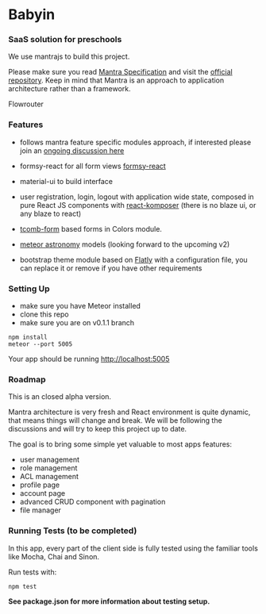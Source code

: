# Babyin

### SaaS solution for preschools

We use mantrajs to build this project.

Please make sure you read [Mantra Specification](https://kadirahq.github.io/mantra/) and visit the [official repository](https://github.com/kadirahq/mantra). Keep in mind that Mantra is an approach to application architecture rather than a framework.

Flowrouter

### Features

* follows mantra feature specific modules approach, if interested please join an [ongoing discussion here](https://github.com/kadirahq/mantra/issues/3)

* formsy-react for all form views [formsy-react](https://github.com/christianalfoni/formsy-react)

* material-ui to build interface

* user registration, login, logout with application wide state, composed in pure React JS components with [react-komposer](https://github.com/kadirahq/react-komposer) (there is no blaze ui, or any blaze to react)

* [tcomb-form](https://github.com/gcanti/tcomb-form) based forms in Colors module.

* [meteor astronomy](https://github.com/jagi/meteor-astronomy) models (looking forward to the upcoming v2)

* bootstrap theme module based on [Flatly](https://bootswatch.com/flatly/) with a configuration file, you can replace it or remove if you have other requirements

### Setting Up

* make sure you have Meteor installed
* clone this repo
* make sure you are on v0.1.1 branch

```
npm install
meteor --port 5005
```
Your app should be running [http://localhost:5005](http://localhost:5005)

### Roadmap

This is an closed alpha version.

Mantra architecture is very fresh and React environment is quite dynamic, that means things will change and break. We will be following the discussions and will try to keep this project up to date.

The goal is to bring some simple yet valuable to most apps features:

* user management
* role management
* ACL management
* profile page
* account page
* advanced CRUD component with pagination
* file manager

### Running Tests (to be completed)

In this app, every part of the client side is fully tested using the familiar tools like Mocha, Chai and Sinon.

Run tests with:

```
npm test
```

**See package.json for more information about testing setup.**
